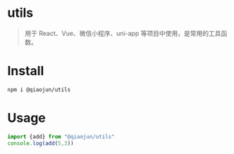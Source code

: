 # utils
> 用于 React、Vue、微信小程序、uni-app 等项目中使用，是常用的工具函数。

# Install

```bash
npm i @qiaojun/utils
```

# Usage
```javascript
import {add} from "@qiaojun/utils"
console.log(add(5,3))
```